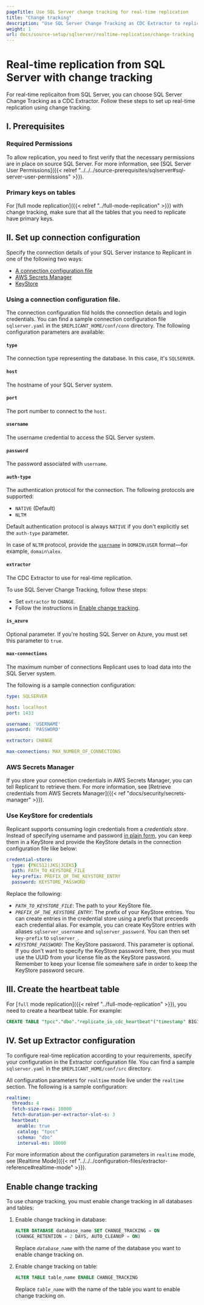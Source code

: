 ```yaml
---
pageTitle: Use SQL Server change tracking for real-time replication
title: "Change tracking"
description: "Use SQL Server Change Tracking as CDC Extractor to replicate data in realtime from Microsoft SQL Server."
weight: 1
url: docs/source-setup/sqlserver/realtime-replication/change-tracking
---
```


# Real-time replication from SQL Server with change tracking
For real-time replicaiton from SQL Server, you can choose SQL Server Change Tracking as a CDC Extractor. Follow these steps to set up real-time replication using change tracking.

## I. Prerequisites
### Required Permissions
To allow replication, you need to first verify that the necessary permissions are in place on source SQL Server. For more information, see [SQL Server User Permissions]({{< relref "../../../source-prerequisites/sqlserver#sql-server-user-permissions" >}}).

### Primary keys on tables
For [full mode replication]({{< relref "../full-mode-replication" >}}) with change tracking, make sure that all the tables that you need to replicate have primary keys.

## II. Set up connection configuration
Specify the connection details of your SQL Server instance to Replicant in one of the following two ways:

- [A connection configuration file](#using-a-connection-configuration-file)
- [AWS Secrets Manager](#aws-secrets-manager)
- [KeyStore](#using-keystore-for-credentials)

### Using a connection configuration file.
The connection configuration fild holds the connection details and login credentials.
You can find a sample connection configuration file `sqlserver.yaml` in the `$REPLICANT_HOME/conf/conn` directory. The following configuration parameters are available:

#### `type`
The connection type representing the database. In this case, it's `SQLSERVER`.

#### `host`
The hostname of your SQL Server system.

#### `port`
The port number to connect to the `host`.

#### `username`
The username credential to access the SQL Server system.

#### `password`
The password associated with `username`.

#### `auth-type`
The authentication protocol for the connection. The following protocols are supported:

- `NATIVE` (Default)
- `NLTM`
    
Default authentication protocol is always `NATIVE` if you don't explicitly set the `auth-type` parameter.

In case of `NLTM` protocol, provide the [`username`](#username) in `DOMAIN\USER` format—for example, `domain\alex`.

#### `extractor`
The CDC Extractor to use for real-time replication. 

To use SQL Server Change Tracking, follow these steps:

- Set `extractor` to `CHANGE`.
- Follow the instructions in [Enable change tracking](#enable-change-tracking).

#### `is_azure`
Optional parameter. If you're hosting SQL Server on Azure, you must set this parameter to `true`.

#### `max-connections` 
The maximum number of connections Replicant uses to load data into the SQL Server system.

The following is a sample connection configuration:


```YAML
type: SQLSERVER

host: localhost
port: 1433

username: 'USERNAME'
password: 'PASSWORD'

extractor: CHANGE

max-connections: MAX_NUMBER_OF_CONNECTIONS
```

### AWS Secrets Manager
If you store your connection credentials in AWS Secrets Manager, you can tell Replicant to retrieve them. For more information, see [Retrieve credentials from AWS Secrets Manager]({{< ref "docs/security/secrets-manager" >}}). 

### Use KeyStore for credentials
Replicant supports consuming login credentials from a _credentials store_. Instead of specifying username and password [in plain form](#using-a-connection-configuration-file), you can keep them in a KeyStore and provide the KeyStore details in the connection configuration file like below:

```YAML
credential-store:
  type: {PKCS12|JKS|JCEKS}
  path: PATH_TO_KEYSTORE_FILE
  key-prefix: PREFIX_OF_THE_KEYSTORE_ENTRY
  password: KEYSTORE_PASSWORD
```

Replace the following:

- *`PATH_TO_KEYSTORE_FILE`*: The path to your KeyStore file.
- *`PREFIX_OF_THE_KEYSTORE_ENTRY`*: The prefix of your KeyStore entries. You can create entries in the credential store using a prefix that preceeds each credential alias. For example, you can create KeyStore entries with aliases `sqlserver_username` and `sqlserver_password`. You can then set `key-prefix` to `sqlserver_`.
- *`KEYSTORE_PASSWORD`*: The KeyStore password. This parameter is optional. If you don’t want to specify the KeyStore password here, then you must use the UUID from your license file as the KeyStore password. Remember to keep your license file somewhere safe in order to keep the KeyStore password secure.

## III. Create the heartbeat table 
For [`full` mode replication]({{< relref "../full-mode-replication" >}}), you need to create a heartbeat table. For example:

```SQL
CREATE TABLE "tpcc"."dbo"."replicate_io_cdc_heartbeat"("timestamp" BIGINT NOT NULL, PRIMARY KEY("timestamp"))
```

## IV. Set up Extractor configuration
To configure real-time replication according to your requirements, specify your configuration in the Extractor configuration file. You can find a sample `sqlserver.yaml` in the `$REPLICANT_HOME/conf/src` directory. 

All configuration parameters for `realtime` mode live under the `realtime` section. The following is a sample configuration:

```YAML
realtime:
  threads: 4
  fetch-size-rows: 10000
  fetch-duration-per-extractor-slot-s: 3
  heartbeat:
    enable: true
    catalog: "tpcc"
    schema: "dbo"
    interval-ms: 10000
```

For more information about the configuration parameters in `realtime` mode, see [Realtime Mode]({{< ref "../../../configuration-files/extractor-reference#realtime-mode" >}}).

## Enable change tracking
To use change tracking, you must enable change tracking in all databases and tables:

1.  Enable change tracking in database:
  

    ```SQL
    ALTER DATABASE database_name SET CHANGE_TRACKING = ON  
    (CHANGE_RETENTION = 2 DAYS, AUTO_CLEANUP = ON)
    ```
    Replace *`database_name`* with the name of the database you want to enable change tracking on.

2. Enable change tracking on table:

    ```SQL
    ALTER TABLE table_name ENABLE CHANGE_TRACKING
    ```
    Replace *`table_name`* with the name of the table you want to enable change tracking on.